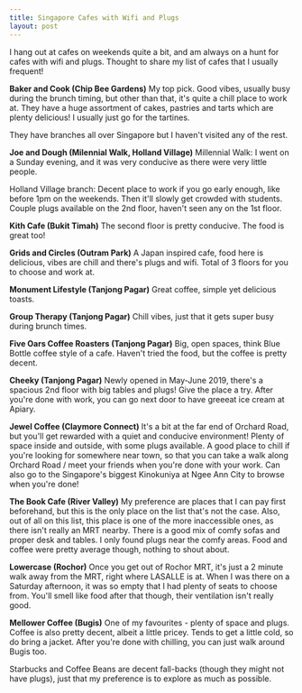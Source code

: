 ```yaml
---
title: Singapore Cafes with Wifi and Plugs
layout: post
---
```



I hang out at cafes on weekends quite a bit, and am always on a hunt for cafes with wifi and plugs. Thought to share my list of cafes that I usually frequent!

<b>Baker and Cook (Chip Bee Gardens)</b>
My top pick. Good vibes, usually busy during the brunch timing, but other than that, it's quite a chill place to work at. They have a huge assortment of cakes, pastries and tarts which are plenty delicious! I usually just go for the tartines.

They have branches all over Singapore but I haven't visited any of the rest.

<b>Joe and Dough (Milennial Walk, Holland Village)</b>
Millennial Walk:
I went on a Sunday evening, and it was very conducive as there were very little people.

Holland Village branch:
Decent place to work if you go early enough, like before 1pm on the weekends. Then it'll slowly get crowded with students.
Couple plugs available on the 2nd floor, haven't seen any on the 1st floor. 

<b>Kith Cafe (Bukit Timah)</b>
The second floor is pretty conducive. The food is great too!

<b>Grids and Circles (Outram Park)</b>
A Japan inspired cafe, food here is delicious, vibes are chill and there's plugs and wifi. Total of 3 floors for you to choose and work at.

<b>Monument Lifestyle (Tanjong Pagar)</b>
Great coffee, simple yet delicious toasts.

<b>Group Therapy (Tanjong Pagar)</b>
Chill vibes, just that it gets super busy during brunch times. 

<b>Five Oars Coffee Roasters (Tanjong Pagar)</b>
Big, open spaces, think Blue Bottle coffee style of a cafe. Haven't tried the food, but the coffee is pretty decent. 

<b>Cheeky (Tanjong Pagar)</b>
Newly opened in May-June 2019, there's a spacious 2nd floor with big tables and plugs! Give the place a try. After you're done with work, you can go next door to have greeeat ice cream at Apiary.

<b>Jewel Coffee (Claymore Connect)</b>
It's a bit at the far end of Orchard Road, but you'll get rewarded with a quiet and conducive environment! Plenty of space inside and outside, with some plugs available.
A good place to chill if you're looking for somewhere near town, so that you can take a walk along Orchard Road / meet your friends when you're done with your work. Can also go to the Singapore's biggest Kinokuniya at Ngee Ann City to browse when you're done! 

<b>The Book Cafe (River Valley)</b>
My preference are places that I can pay first beforehand, but this is the only place on the list that's not the case. Also, out of all on this list, this place is one of the more inaccessible ones, as there isn't really an MRT nearby. 
There is a good mix of comfy sofas and proper desk and tables. I only found plugs near the comfy areas. Food and coffee were pretty average though, nothing to shout about.

<b>Lowercase (Rochor)</b>
Once you get out of Rochor MRT, it's just a 2 minute walk away from the MRT, right where LASALLE is at. When I was there on a Saturday afternoon, it was so empty that I had plenty of seats to choose from. 
You'll smell like food after that though, their ventilation isn't really good.


<b>Mellower Coffee (Bugis)</b>
One of my favourites - plenty of space and plugs. Coffee is also pretty decent, albeit a little pricey. Tends to get a little cold, so do bring a jacket. After you're done with chilling, you can just walk around Bugis too.

Starbucks and Coffee Beans are decent fall-backs (though they might not have plugs), just that my preference is to explore as much as possible.
